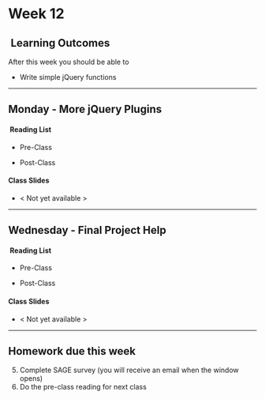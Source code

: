 # Week 12

## <i class="fa fa-star"></i>&nbsp;Learning Outcomes ###
After this week you should be able to 

- Write simple jQuery functions

---  
## Monday -  More jQuery Plugins

#### <i class="fa fa-book"></i>&nbsp;Reading List ###

- Pre-Class  
        
- Post-Class  
        
#### Class Slides 

- &lt; Not yet available &gt;

---  
## Wednesday -  Final Project Help

#### <i class="fa fa-book"></i>&nbsp;Reading List ###

- Pre-Class
    
- Post-Class
    
#### Class Slides 
- &lt; Not yet available &gt;

---  

## Homework due this week ###
5. Complete SAGE survey (you will receive an email when the window opens)
6. Do the pre-class reading for next class
